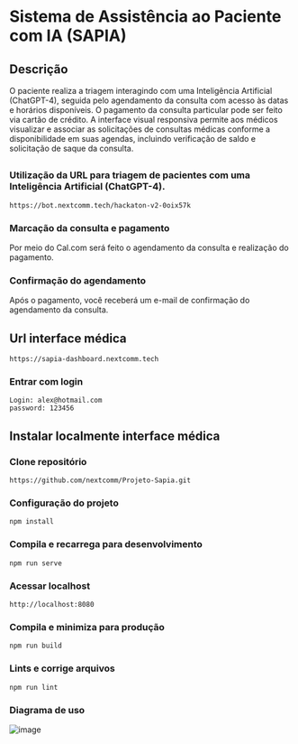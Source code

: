 # Sistema de Assistência ao Paciente com IA (SAPIA)

## Descrição

O paciente realiza a triagem interagindo com uma Inteligência Artificial (ChatGPT-4), seguida pelo agendamento da consulta com acesso às datas e horários disponíveis. O pagamento da consulta particular pode ser feito via cartão de crédito. A interface visual responsiva permite aos médicos visualizar e associar as solicitações de consultas médicas conforme a disponibilidade em suas agendas, incluindo verificação de saldo e solicitação de saque da consulta.

##

### Utilização da URL para triagem de pacientes com uma Inteligência Artificial (ChatGPT-4).
```
https://bot.nextcomm.tech/hackaton-v2-0oix57k 
```

### Marcação da consulta e pagamento

Por meio do Cal.com será feito o agendamento da consulta e realização do pagamento.

### Confirmação do agendamento

Após o pagamento, você receberá um e-mail de confirmação do agendamento da consulta.

##

## Url interface médica
```
https://sapia-dashboard.nextcomm.tech
```

### Entrar com login
```
Login: alex@hotmail.com
password: 123456
```

##

## Instalar localmente interface médica

### Clone repositório
```
https://github.com/nextcomm/Projeto-Sapia.git
```

### Configuração do projeto
```
npm install
```

### Compila e recarrega para desenvolvimento
```
npm run serve
```
### Acessar localhost
```
http://localhost:8080
```

### Compila e minimiza para produção
```
npm run build
```

### Lints e corrige arquivos
```
npm run lint
```

### Diagrama de uso
![image](https://github.com/nextcomm/Projeto-Sapia/assets/106395500/e43d903d-f2fb-414e-8ed3-6254cd68b268)
